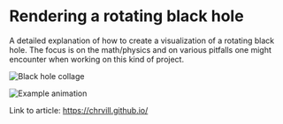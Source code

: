 # Rendering a rotating black hole

A detailed explanation of how to create a visualization of a rotating black hole. The focus is on the math/physics and on various pitfalls one might encounter when working on this kind of project.

![Black hole collage](<images/miscellaneous/Black hole collage.png>)

![Example animation](images/black_hole_renders/black_hole_animation.gif)

Link to article: https://chrvill.github.io/
